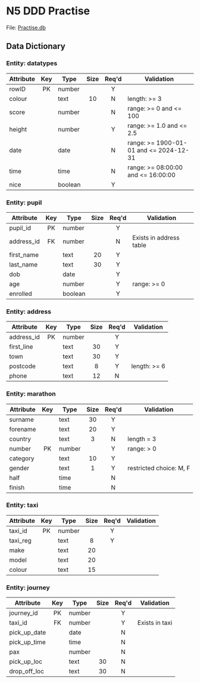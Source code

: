 # N5 DDD Practise


File: [Practise.db](assets/Practise.db "Download file")


## Data Dictionary


### Entity: datatypes

| Attribute | Key   | Type    | Size  | Req'd | Validation |
| --------- | :---: | ----    | :---: | :---: | ---------- |
| rowID     | PK    | number  |       | Y     |            |
| colour    |       | text    | 10    | N     | length: >= 3 |
| score     |       | number  |       | N     | range: >= 0 and <= 100 |
| height    |       | number  |       | Y     | range: >= 1.0 and <= 2.5 |
| date      |       | date    |       | N     | range: >= 1900-01-01 and <= 2024-12-31 |
| time      |       | time    |       | N     | range: >= 08:00:00 and <= 16:00:00 |
| nice      |       | boolean |       | Y     |            |


### Entity: pupil

| Attribute  | Key   | Type    | Size  | Req'd | Validation |
| ---------  | :---: | ----    | :---: | :---: | ---------- |
| pupil_id   | PK    | number  |       | Y     |            |
| address_id | FK    | number  |       | N     | Exists in address table |
| first_name |       | text    | 20    | Y     |            |
| last_name  |       | text    | 30    | Y     |            |
| dob        |       | date    |       | Y     |            |
| age        |       | number  |       | Y     | range: >= 0 |
| enrolled   |       | boolean |       | Y     |            |


### Entity: address

| Attribute  | Key   | Type   | Size  | Req'd | Validation |
| ---------  | :---: | ----   | :---: | :---: | ---------- |
| address_id | PK    | number |       | Y     |            |
| first_line |       | text   | 30    | Y     |            |
| town       |       | text   | 30    | Y     |            |
| postcode   |       | text   | 8     | Y     | length: >= 6 |
| phone      |       | text   | 12    | N     |            |


### Entity: marathon

| Attribute | Key   | Type   | Size  | Req'd | Validation |
| --------- | :---: | ----   | :---: | :---: | ---------- |
| surname   |       | text   | 30    | Y     |            |
| forename  |       | text   | 20    | Y     |            |
| country   |       | text   | 3     | N     | length = 3 |
| number    | PK    | number |       | Y     | range: > 0 |
| category  |       | text   | 10    | Y     |            |
| gender    |       | text   | 1     | Y     | restricted choice: M, F |
| half      |       | time   |       | N     |            |
| finish    |       | time   |       | N     |            |


### Entity: taxi

| Attribute  | Key   | Type   | Size  | Req'd | Validation |
| ---------  | :---: | ----   | :---: | :---: | ---------- |
| taxi_id    | PK    | number |       | Y     |            |
| taxi_reg   |       | text   | 8     | Y     |            |
| make       |       | text   | 20    |       |            |
| model      |       | text   | 20    |       |            |
| colour     |       | text   | 15    |       |            |


### Entity: journey

| Attribute    | Key   | Type   | Size  | Req'd | Validation |
| ---------    | :---: | ----   | :---: | :---: | ---------- |
| journey_id   | PK    | number |       | Y     |            |
| taxi_id      | FK    | number |       | Y     | Exists in taxi |
| pick_up_date |       | date   |       | N     |            |
| pick_up_time |       | time   |       | N     |            |
| pax          |       | number |       | N     |            |
| pick_up_loc  |       | text   | 30    | N     |            |
| drop_off_loc |       | text   | 30    | N     |            |
